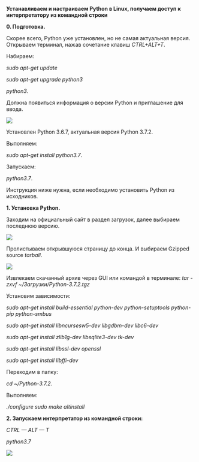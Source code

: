 **Устанавливаем и настраиваем Python в Linux, получаем доступ к интерпретатору из командной строки****0.	Подготовка.**Скорее всего, Python уже установлен, но не самая актуальная версия.Открываем терминал, нажав сочетание клавиш*CTRL+ALT+T*.Набираем:*sudo apt-get update**sudo apt-get upgrade python3**python3*.Должна появиться информация о версии Python и приглашение для ввода.![](https://github.com/AlyonaZh/guides/blob/master/python/pics/linux/python_info.jpg?raw=true)Установлен Python 3.6.7, актуальная версия Python 3.7.2.Выполняем:*sudo apt-get install python3.7*.Запускаем:*python3.7*.Инструкция ниже нужна, если необходимо установить Python из исходников.**1.	Установка Python.**Заходим на официальный сайт в раздел загрузок[](https://www.python.org/downloads/), далее выбираем последнюю версию.![](https://github.com/AlyonaZh/guides/blob/master/python/pics/linux/instalation.jpg?raw=true)Пролистываем открывшуюся страницу до конца. И выбираем Gzipped source *tarball*.![](https://github.com/AlyonaZh/guides/blob/master/python/pics/linux/gzipped_source_toolbar.jpg?raw=true)Извлекаем скачанный архив через GUI или командой в терминале:*tar -zxvf ~/Загрузки/Python-3.7.2.tgz*Установим зависимости:*sudo apt-get install build-essential python-dev python-setuptools python-pip python-smbus**sudo apt-get install libncursesw5-dev libgdbm-dev libc6-dev**sudo apt-get install zlib1g-dev libsqlite3-dev tk-dev**sudo apt-get install libssl-dev openssl**sudo apt-get install libffi-dev*Переходим в папку:*cd ~/Python-3.7.2*.Выполняем: *./configure**sudo make altinstall***2.	Запускаем интерпретатор из командной строки:***CTRL — ALT — T**python3.7*![](https://github.com/AlyonaZh/guides/blob/master/python/pics/linux/launch.jpg?raw=true)